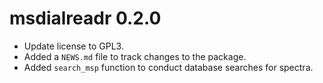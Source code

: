 # msdialreadr 0.2.0

* Update license to GPL3.
* Added a `NEWS.md` file to track changes to the package.
* Added `search_msp` function to conduct database searches for spectra.
